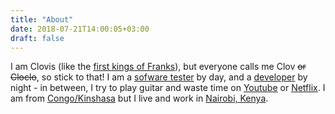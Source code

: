 ```yaml
---
title: "About"
date: 2018-07-21T14:00:05+03:00
draft: false
---
```


I am Clovis (like the [first kings of Franks](https://www.wikiwand.com/en/Clovis_I)), but everyone calls me Clov ~~or Cloclo~~, so stick to that!
I am a [sofware tester](https://www.techopedia.com/definition/29845/software-tester) by day, and a [developer](https://www.quora.com/What-is-a-software-developer-What-do-they-do) by night - in between, I try to play guitar and waste time on [Youtube](https://www.youtube.com/) or [Netflix](https://www.netflix.com/). 
I am from [Congo/Kinshasa](https://www.wikiwand.com/en/Democratic_Republic_of_the_Congo) but I live and work in [Nairobi, Kenya](https://www.wikiwand.com/en/Nairobi).

